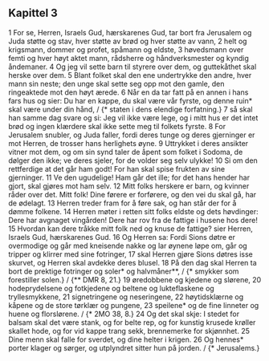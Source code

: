 ## Kapittel 3

1 For se, Herren, Israels Gud, hærskarenes Gud, tar bort fra Jerusalem og Juda støtte og stav, hver støtte av brød og hver støtte av vann,
2 helt og krigsmann, dommer og profet, spåmann og eldste,
3 høvedsmann over femti og hver høyt aktet mann, rådsherre og håndverksmester og kyndig åndemaner.
4 Og jeg vil sette barn til styrere over dem, og guttekåthet skal herske over dem.
5 Blant folket skal den ene undertrykke den andre, hver mann sin neste; den unge skal sette seg opp mot den gamle, den ringeaktede mot den høyt ærede.
6 Når en da tar fatt på en annen i hans fars hus og sier: Du har en kappe, du skal være vår fyrste, og denne ruin* skal være under din hånd, / {* staten i dens elendige forfatning.}
7 så skal han samme dag svare og si: Jeg vil ikke være lege, og i mitt hus er det intet brød og ingen klærdere skal ikke sette meg til folkets fyrste.
8 For Jerusalem snubler, og Juda faller, fordi deres tunge og deres gjerninger er mot Herren, de trosser hans herlighets øyne.
9 Uttrykket i deres ansikter vitner mot dem, og om sin synd taler de åpent som folket i Sodoma, de dølger den ikke; ve deres sjeler, for de volder seg selv ulykke!
10 Si om den rettferdige at det går ham godt! For han skal spise frukten av sine gjerninger.
11 Ve den ugudelige! Ham går det ille; for det hans hender har gjort, skal gjøres mot ham selv.
12 Mitt folks herskere er barn, og kvinner råder over det. Mitt folk! Dine førere er forførere, og den vei du skal gå, har de ødelagt.
13 Herren treder fram for å føre sak, og han står der for å dømme folkene.
14 Herren møter i retten sitt folks eldste og dets høvdinger: Dere har avgnaget vingården! Dere har rov fra de fattige i husene hos dere!
15 Hvordan kan dere tråkke mitt folk ned og knuse de fattige? sier Herren, Israels Gud, hærskarenes Gud.
16 Og Herren sa: Fordi Sions døtre er overmodige og går med kneisende nakke og lar øynene løpe om, går og tripper og klirrer med sine fotringer,
17 skal Herren gjøre Sions døtres isse skurvet, og Herren skal avdekke deres blusel.
18 På den dag skal Herren ta bort de prektige fotringer og soler* og halvmåner**, / {* smykker som forestiller solen.} / {** DMR 8, 21.}
19 øredobbene og kjedene og slørene,
20 hodeprydelsene og fotkjedene og beltene og lukteflaskene og tryllesmykkene,
21 signetringene og neseringene,
22 høytidsklærne og kåpene og de store tørklær og pungene,
23 speilene* og de fine linneter og huene og florslørene. / {* 2MO 38, 8.}
24 Og det skal skje: I stedet for balsam skal det være stank, og for belte rep, og for kunstig krusede krøller skallet hode, og for vid kappe trang sekk, brennemerke for skjønnhet.
25 Dine menn skal falle for sverdet, og dine helter i krigen.
26 Og hennes* porter klager og sørger, og utplyndret sitter hun på jorden. / {* Jerusalems.}
